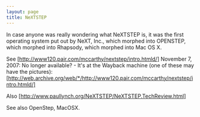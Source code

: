 ```yaml
---
layout: page
title: NeXTSTEP
---
```


In case anyone was really wondering what NeXTSTEP is, it was the first operating system put out by NeXT, Inc., which morphed into OPENSTEP, which morphed into Rhapsody, which morphed into Mac OS X.

See [http://www120.pair.com/mccarthy/nextstep/intro.htmld/]   November 7, 2007:  No longer available? - It's at the Wayback machine (one of these may have the pictures): [http://web.archive.org/web/*/http://www120.pair.com/mccarthy/nextstep/intro.htmld/]

Also [http://www.paullynch.org/NeXTSTEP/NeXTSTEP.TechReview.html]

See also OpenStep, MacOSX.

